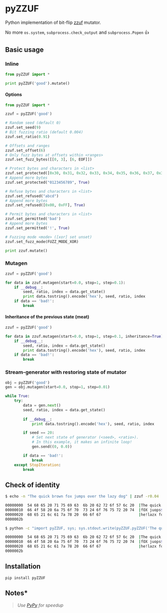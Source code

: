 # pyZZUF

Python implementation of bit-flip [zzuf](http://caca.zoy.org/wiki/zzuf) mutator.

No more `os.system`, `subprocess.check_output` and `subprocess.Popen` :thumbsup:

## Basic usage

### Inline

```python
from pyZZUF import *

print pyZZUF('good').mutate()
```

#### Options

```python
from pyZZUF import *

zzuf = pyZZUF('good')

# Random seed (default 0)
zzuf.set_seed(9)
# Bit fuzzing ratio (default 0.004)
zzuf.set_ratio(0.91)

# Offsets and ranges
zzuf.set_offset(6)
# Only fuzz bytes at offsets within <ranges>
zzuf.set_fuzz_bytes([[0, 3], [6, EOF]])

# Protect bytes and characters in <list>
zzuf.set_protected([0x30, 0x31, 0x32, 0x33, 0x34, 0x35, 0x36, 0x37, 0x38, 0x39])
# Append more bytes
zzuf.set_protected("0123456789", True)

# Refuse bytes and characters in <list>
zzuf.set_refused("abcd")
# Append more bytes
zzuf.set_refused([0x00, 0xFF], True)

# Permit bytes and characters in <list>
zzuf.set_permitted('bad')
# Append more bytes
zzuf.set_permitted('!', True)

# Fuzzing mode <mode> ([xor] set unset)
zzuf.set_fuzz_mode(FUZZ_MODE_XOR)

print zzuf.mutate()
```

### Mutagen

```python
zzuf = pyZZUF('good')

for data in zzuf.mutagen(start=0.0, stop=1, step=0.1):
	if __debug__:
		seed, ratio, index = data.get_state()
		print data.tostring().encode('hex'), seed, ratio, index
	if data == 'bad!':
		break
```

#### Inheritance of the previous state (meat)

```python
zzuf = pyZZUF('good')

for data in zzuf.mutagen(start=0.0, stop=1, step=0.1, inheritance=True):
	if __debug__:
		seed, ratio, index = data.get_state()
		print data.tostring().encode('hex'), seed, ratio, index
	if data == 'bad!':
		break
```

### Stream-generator with restoring state of mutator

```python
obj = pyZZUF('good')
gen = obj.mutagen(start=0.0, stop=1, step=0.01)

while True:
	try:
		data = gen.next()
		seed, ratio, index = data.get_state()
		
		if __debug__:
			print data.tostring().encode('hex'), seed, ratio, index

		if seed == 20:
			# Set next state of generator (<seed>, <ratio>).
			# In this example, it makes an infinite loop!
			gen.send((0, 0.0))

		if data == 'bad!':
			break
	except StopIteration:
		break
```

## Check of identity

```bash
$ echo -n "The quick brown fox jumps over the lazy dog" | zzuf -r0.04 | hd

00000000  54 68 65 20 71 75 69 63  6b 20 62 72 6f 57 6c 20  |The quick broWl |
00000010  66 4f 58 20 6a 75 6f 70  73 24 6f 76 75 72 20 74  |fOX juops$ovur t|
00000020  68 65 21 6c 61 7a 78 20  66 6f 67                 |he!lazx fog|
0000002b

$ python -c "import pyZZUF, sys; sys.stdout.write(pyZZUF.pyZZUF('The quick brown fox jumps over the lazy dog', ratio=0.04).mutate().tostring())" | hd

00000000  54 68 65 20 71 75 69 63  6b 20 62 72 6f 57 6c 20  |The quick broWl |
00000010  66 4f 58 20 6a 75 6f 70  73 24 6f 76 75 72 20 74  |fOX juops$ovur t|
00000020  68 65 21 6c 61 7a 78 20  66 6f 67                 |he!lazx fog|
0000002b
```

## Installation

```
pip install pyZZUF
```

## Notes*

> *Use [PyPy](http://pypy.org/) for speedup*